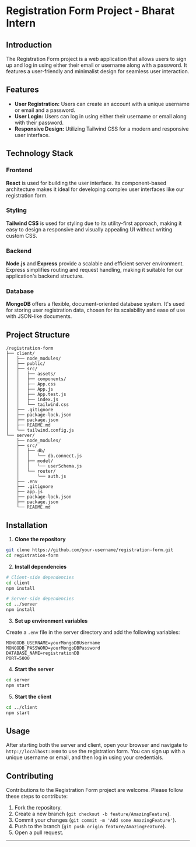 # Registration Form Project - Bharat Intern

## Introduction

The Registration Form project is a web application that allows users to sign up and log in using either their email or username along with a password. It features a user-friendly and minimalist design for seamless user interaction.

## Features

- **User Registration:** Users can create an account with a unique username or email and a password.
- **User Login:** Users can log in using either their username or email along with their password.
- **Responsive Design:** Utilizing Tailwind CSS for a modern and responsive user interface.

## Technology Stack

### Frontend

**React** is used for building the user interface. Its component-based architecture makes it ideal for developing complex user interfaces like our registration form.

### Styling

**Tailwind CSS** is used for styling due to its utility-first approach, making it easy to design a responsive and visually appealing UI without writing custom CSS.

### Backend

**Node.js** and **Express** provide a scalable and efficient server environment. Express simplifies routing and request handling, making it suitable for our application's backend structure.

### Database

**MongoDB** offers a flexible, document-oriented database system. It's used for storing user registration data, chosen for its scalability and ease of use with JSON-like documents.

## Project Structure

```
/registration-form
├── client/
│   ├── node_modules/
│   ├── public/
│   ├── src/
│   │   ├── assets/
│   │   ├── components/
│   │   ├── App.css
│   │   ├── App.js
│   │   ├── App.test.js
│   │   ├── index.js
│   │   └── tailwind.css
│   ├── .gitignore
│   ├── package-lock.json
│   ├── package.json
│   ├── README.md
│   └── tailwind.config.js
└── server/
    ├── node_modules/
    ├── src/
    │   ├── db/
    │   │   └── db.connect.js
    │   ├── model/
    │   │   └── userSchema.js
    │   └── router/
    │       └── auth.js
    ├── .env
    ├── .gitignore
    ├── app.js
    ├── package-lock.json
    ├── package.json
    └── README.md
```

## Installation

1. **Clone the repository**

```sh
git clone https://github.com/your-username/registration-form.git
cd registration-form
```

2. **Install dependencies**

```sh
# Client-side dependencies
cd client
npm install

# Server-side dependencies
cd ../server
npm install
```

3. **Set up environment variables**

Create a `.env` file in the server directory and add the following variables:

```
MONGODB_USERNAME=yourMongoDBUsername
MONGODB_PASSWORD=yourMongoDBPassword
DATABASE_NAME=registrationDB
PORT=5000
```

4. **Start the server**

```sh
cd server
npm start
```

5. **Start the client**

```sh
cd ../client
npm start
```

## Usage

After starting both the server and client, open your browser and navigate to `http://localhost:3000` to use the registration form. You can sign up with a unique username or email, and then log in using your credentials.

## Contributing

Contributions to the Registration Form project are welcome. Please follow these steps to contribute:

1. Fork the repository.
2. Create a new branch (`git checkout -b feature/AmazingFeature`).
3. Commit your changes (`git commit -m 'Add some AmazingFeature'`).
4. Push to the branch (`git push origin feature/AmazingFeature`).
5. Open a pull request.

---
